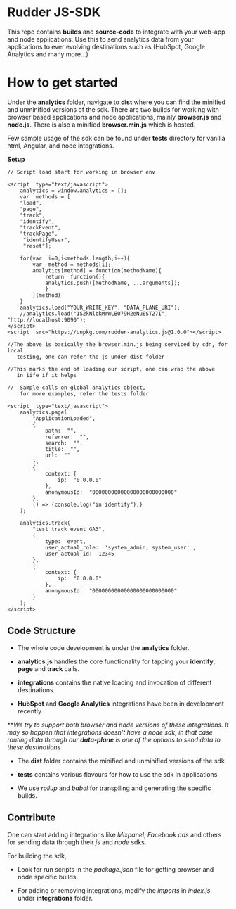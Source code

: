 # Rudder JS-SDK

  

This repo contains **builds** and **source-code** to integrate with your web-app and node applications. Use this to send analytics data from your applications to ever evolving destinations such as (HubSpot, Google Analytics and many more...)

  

# How to get started

  

Under the **analytics** folder, navigate to **dist** where you can find the minified and unminified versions of the sdk. There are two builds for working with browser based applications and node applications, mainly **browser.js** and **node.js**. There is also a minified **browser.min.js** which is hosted.

Few sample usage of the sdk can be found under **tests** directory for vanilla html, Angular, and node integrations.

**Setup**
```
// Script load start for working in browser env

<script  type="text/javascript">
	analytics = window.analytics = [];
	var  methods = [
	"load", 
	"page", 
	"track", 
	"identify", 
	"trackEvent", 
	"trackPage",
	 "identifyUser", 
	 "reset"];

	for(var  i=0;i<methods.length;i++){
		var  method = methods[i];
		analytics[method] = function(methodName){
			return  function(){
			analytics.push([methodName, ...arguments]);
			}
		}(method)
	}
	analytics.load("YOUR_WRITE_KEY", "DATA_PLANE_URI");
	//analytics.load("1S2kNlbkMrWLBO79H2eNuEST27I", "http://localhost:9090");
</script>
<script  src="https://unpkg.com/rudder-analytics.js@1.0.0"></script>

//The above is basically the browser.min.js being serviced by cdn, for local 
   testing, one can refer the js under dist folder
   
//This marks the end of loading our script, one can wrap the above 
   in iife if it helps

//  Sample calls on global analytics object, 
    for more examples, refer the tests folder
    
<script  type="text/javascript">
	analytics.page(
		"ApplicationLoaded",
		{
			path:  "",
			referrer:  "",
			search:  "",
			title:  "",
			url:  ""
		},
		{
			context: {
				ip:  "0.0.0.0"
			},
			anonymousId:  "00000000000000000000000000"
		},
		() => {console.log("in identify");}
	);

	analytics.track(
		"test track event GA3",
		{
			type:  event,
			user_actual_role:  'system_admin, system_user' ,
			user_actual_id:  12345
		},
		{
			context: {
				ip:  "0.0.0.0"
			},
			anonymousId:  "00000000000000000000000000"
		}
	);
</script>

```
## Code Structure

  

- The whole code development is under the **analytics** folder.

-  **analytics.js** handles the core functionality for tapping your **identify**, **page** and **track** calls.

-  **integrations** contains the native loading and invocation of different destinations.

-  **HubSpot** and **Google Analytics** integrations have been in development recently.

  

***We try to support both browser and node versions of these integrations. It may so happen that integrations doesn't have a node sdk, in that case routing data through our **data-plane** is one of the options to send data to these destinations*

- The **dist** folder contains the minified and unminified versions of the sdk.

-  **tests** contains various flavours for how to use the sdk in applications

- We use *rollup* and *babel* for transpiling and generating the specific builds.

  

## Contribute

  

One can start adding integrations like *Mixpanel*, *Facebook ads* and others for sending data through their *js* and *node* sdks.

  

For building the sdk,

  

- Look for run scripts in the *package.json* file for getting browser and node specific builds.

- For adding or removing integrations, modify the *imports* in *index.js* under **integrations** folder.
